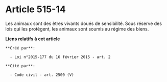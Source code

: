 # Article 515-14

Les  animaux sont des êtres vivants doués de sensibilité. Sous réserve des  lois qui les protègent, les animaux sont soumis
au régime des biens.

**Liens relatifs à cet article**

	**Créé par**:

	  - Loi n°2015-177 du 16 février 2015 - art. 2

	**Cité par**:

	  - Code civil - art. 2500 (V)
